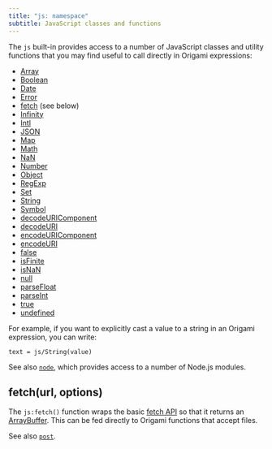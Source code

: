 ```yaml
---
title: "js: namespace"
subtitle: JavaScript classes and functions
---
```


The `js` built-in provides access to a number of JavaScript classes and utility functions that you may find useful to call directly in Origami expressions:

- [Array](https://developer.mozilla.org/en-US/docs/Web/JavaScript/Reference/Global_Objects/Array)
- [Boolean](https://developer.mozilla.org/en-US/docs/Web/JavaScript/Reference/Global_Objects/Boolean)
- [Date](https://developer.mozilla.org/en-US/docs/Web/JavaScript/Reference/Global_Objects/Date)
- [Error](https://developer.mozilla.org/en-US/docs/Web/JavaScript/Reference/Global_Objects/Error)
- [fetch](https://developer.mozilla.org/en-US/docs/Web/API/Fetch_API) (see below)
- [Infinity](https://developer.mozilla.org/en-US/docs/Web/JavaScript/Reference/Global_Objects/Infinity)
- [Intl](https://developer.mozilla.org/en-US/docs/Web/JavaScript/Reference/Global_Objects/Intl)
- [JSON](https://developer.mozilla.org/en-US/docs/Web/JavaScript/Reference/Global_Objects/JSON)
- [Map](https://developer.mozilla.org/en-US/docs/Web/JavaScript/Reference/Global_Objects/Map)
- [Math](https://developer.mozilla.org/en-US/docs/Web/JavaScript/Reference/Global_Objects/Math)
- [NaN](https://developer.mozilla.org/en-US/docs/Web/JavaScript/Reference/Global_Objects/NaN)
- [Number](https://developer.mozilla.org/en-US/docs/Web/JavaScript/Reference/Global_Objects/Number)
- [Object](https://developer.mozilla.org/en-US/docs/Web/JavaScript/Reference/Global_Objects/Object)
- [RegExp](https://developer.mozilla.org/en-US/docs/Web/JavaScript/Reference/Global_Objects/RegExp)
- [Set](https://developer.mozilla.org/en-US/docs/Web/JavaScript/Reference/Global_Objects/Set)
- [String](https://developer.mozilla.org/en-US/docs/Web/JavaScript/Reference/Global_Objects/String)
- [Symbol](https://developer.mozilla.org/en-US/docs/Web/JavaScript/Reference/Global_Objects/Symbol)
- [decodeURIComponent](https://developer.mozilla.org/en-US/docs/Web/JavaScript/Reference/Global_Objects/decodeURIComponent)
- [decodeURI](https://developer.mozilla.org/en-US/docs/Web/JavaScript/Reference/Global_Objects/decodeURI)
- [encodeURIComponent](https://developer.mozilla.org/en-US/docs/Web/JavaScript/Reference/Global_Objects/encodeURIComponent)
- [encodeURI](https://developer.mozilla.org/en-US/docs/Web/JavaScript/Reference/Global_Objects/encodeURI)
- [false](https://developer.mozilla.org/en-US/docs/Web/JavaScript/Reference/Global_Objects/Boolean)
- [isFinite](https://developer.mozilla.org/en-US/docs/Web/JavaScript/Reference/Global_Objects/isFinite)
- [isNaN](https://developer.mozilla.org/en-US/docs/Web/JavaScript/Reference/Global_Objects/isNaN)
- [null](https://developer.mozilla.org/en-US/docs/Web/JavaScript/Reference/Global_Objects/null)
- [parseFloat](https://developer.mozilla.org/en-US/docs/Web/JavaScript/Reference/Global_Objects/parseFloat)
- [parseInt](https://developer.mozilla.org/en-US/docs/Web/JavaScript/Reference/Global_Objects/parseInt)
- [true](https://developer.mozilla.org/en-US/docs/Web/JavaScript/Reference/Global_Objects/Boolean)
- [undefined](https://developer.mozilla.org/en-US/docs/Web/JavaScript/Reference/Global_Objects/undefined)

For example, if you want to explicitly cast a value to a string in an Origami expression, you can write:

```
text = js/String(value)
```

See also [`node`](node.html), which provides access to a number of Node.js modules.

## fetch(url, options)

The `js:fetch()` function wraps the basic [fetch API](https://developer.mozilla.org/en-US/docs/Web/API/Fetch_API) so that it returns an [ArrayBuffer](https://developer.mozilla.org/en-US/docs/Web/JavaScript/Reference/Global_Objects/ArrayBuffer). This can be fed directly to Origami functions that accept files.

See also [`post`](origami/post.html).
